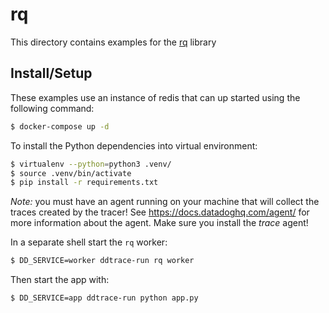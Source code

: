 # rq

This directory contains examples for the [rq][rq] library

[rq]: https://github.com/rq/rq


## Install/Setup

These examples use an instance of redis that can up started using the
following command:


```sh
$ docker-compose up -d
```

To install the Python dependencies into virtual environment:

```sh
$ virtualenv --python=python3 .venv/
$ source .venv/bin/activate
$ pip install -r requirements.txt
```

*Note:* you must have an agent running on your machine that will collect the
traces created by the tracer! See https://docs.datadoghq.com/agent/ for more
information about the agent. Make sure you install the *trace* agent!


In a separate shell start the `rq` worker:

```sh
$ DD_SERVICE=worker ddtrace-run rq worker
```


Then start the app with:

```sh
$ DD_SERVICE=app ddtrace-run python app.py
```
